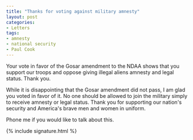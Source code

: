 ```yaml
---
title: "Thanks for voting against military amnesty"
layout: post
categories:
- Letters
tags:
- amnesty
- national security
- Paul Cook
---
```


Your vote in favor of the Gosar amendment to the NDAA shows that you support our troops and oppose giving illegal aliens amnesty and legal status. Thank you.

While it is disappointing that the Gosar amendment did not pass, I am glad you voted in favor of it. No one should be allowed to join the military simply to receive amnesty or legal status. Thank you for supporting our nation's security and America's brave men and women in uniform.

Phone me if you would like to talk about this.

{% include signature.html %}
